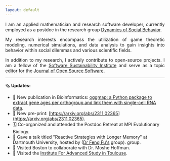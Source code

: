 ```yaml
---
layout: default
---
```


<p style='text-align: justify;'>
I am an applied mathematician and research software developer, currently
employed as a postdoc in the research group <a
href="http://web.evolbio.mpg.de/social-behaviour/">Dynamics of Social
Behavior</a>.
</p>

<p style='text-align: justify;'>
My research interests encompass the utilization of game theoretic modeling,
numerical simulations, and data analysis to gain insights into behavior within
social dilemmas and various scientific fields.
</p>

<p style='text-align: justify;'>
In addition to my research, I actively contribute to open-source projects. I am
a fellow of the <a href="https://www.software.ac.uk">Software
Sustainability Institute</a> and serve as a
topic editor for the <a href="https://joss.theoj.org">
Journal of Open Source Software</a>.
</p>

------------------------------------------------------------------------------

🗞️ **Updates:**

- 📜 New publication in Bioinformatics: [oggmap: a Python package to extract gene ages per orthogroup and link them with single-cell RNA data](https://doi.org/10.1093/bioinformatics/btad657).
- 📜 New pre-print: [https://arxiv.org/abs/2311.02365](https://arxiv.org/abs/2311.02365). 
- 🗓️ Co-organized and attended the Postdoc Retreat at MPI
  Evolutionary Biology.
- 💬 Gave a talk titled "Reactive Strategies with Longer Memory" at
  Dartmouth University, hosted by ([Dr Feng
  Fu's](https://faculty-directory.dartmouth.edu/feng-fu) group). group.
- 🧳 Visited Boston to collaborate with Dr. Moshe Hoffman.
- 🧳 Visited the [Institute For Advanced Study in
  Toulouse](https://www.iast.fr).